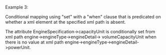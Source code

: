 Example 3:

Conditional mapping using "set" with a "when" clause that is predicated on whether a xml element at the specified xml
path is absent.

The attribute EngineSpecification->capacityUnit is conditionally set from xml path engine->engineType->engineDetail->
volumeCapacityUnit when there is no value at xml path engine->engineType->engineDetail->powerUnit.
